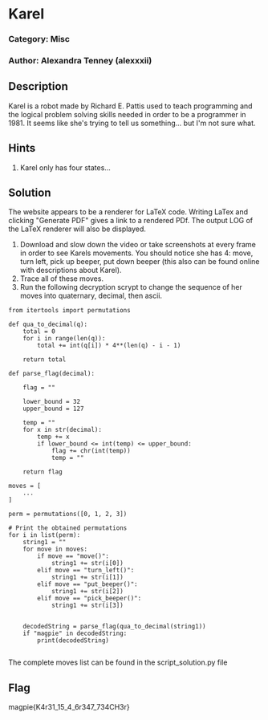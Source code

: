 # Karel
### Category: Misc
### Author: Alexandra Tenney (alexxxii)

## Description
Karel is a robot made by Richard E. Pattis used to teach programming and the logical problem solving skills needed in order to be a programmer in 
1981. It seems like she's trying to tell us something... but I'm not sure what.

## Hints
1. Karel only has four states...

## Solution
The website appears to be a renderer for LaTeX code. Writing LaTex and clicking "Generate PDF" gives a link to a rendered PDf. The output LOG of the LaTeX renderer will also be displayed. 

1. Download and slow down the video or take screenshots at every frame in order to see Karels movements. You should notice she has 4: move, turn left, pick up beeper, put down beeper (this also can be found online with descriptions about Karel).
2. Trace all of these moves.
3. Run the following decryption scrypt to change the sequence of her moves into quaternary, decimal, then ascii. 
```
from itertools import permutations  

def qua_to_decimal(q):
    total = 0
    for i in range(len(q)):
        total += int(q[i]) * 4**(len(q) - i - 1)

    return total

def parse_flag(decimal):

    flag = ""

    lower_bound = 32
    upper_bound = 127

    temp = ""
    for x in str(decimal):
        temp += x
        if lower_bound <= int(temp) <= upper_bound:
            flag += chr(int(temp))
            temp = ""

    return flag

moves = [
    ...
]

perm = permutations([0, 1, 2, 3])  
  
# Print the obtained permutations  
for i in list(perm):  
    string1 = ""
    for move in moves:
        if move == "move()":
            string1 += str(i[0])
        elif move == "turn_left()":
            string1 += str(i[1])
        elif move == "put_beeper()":
            string1 += str(i[2])
        elif move == "pick_beeper()":
            string1 += str(i[3])
            

    decodedString = parse_flag(qua_to_decimal(string1))
    if "magpie" in decodedString:
        print(decodedString)
   

```

The complete moves list can be found in the script_solution.py file

## Flag
magpie{K4r31_15_4_6r347_734CH3r}
